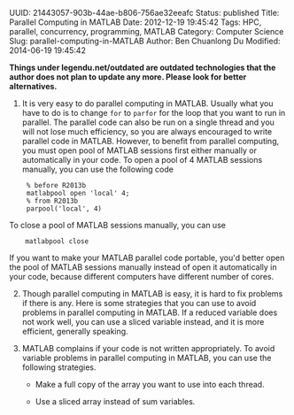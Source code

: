 UUID: 21443057-903b-44ae-b806-756ae32eeafc
Status: published
Title: Parallel Computing in MATLAB
Date: 2012-12-19 19:45:42
Tags: HPC, parallel, concurrency, programming, MATLAB
Category: Computer Science
Slug: parallel-computing-in-MATLAB
Author: Ben Chuanlong Du
Modified: 2014-06-19 19:45:42

**Things under legendu.net/outdated are outdated technologies that the author does not plan to update any more. Please look for better alternatives.**


1. It is very easy to do parallel computing in MATLAB. 
Usually what you have to do is to change `for` to `parfor` 
for the loop that you want to run in parallel. 
The parallel code can also be run on a single thread and you will not lose much efficiency, 
so you are always encouraged to write parallel code in MATLAB. 
However, to benefit from parallel computing, 
you must open pool of MATLAB sessions first either manually or automatically in your code. 
To open a pool of 4 MATLAB sessions manually, 
you can use the following code

        % before R2013b
        matlabpool open 'local' 4; 
        % from R2013b
        parpool('local', 4)

To close a pool of MATLAB sessions manually, 
you can use

        matlabpool close

If you want to make your MATLAB parallel code portable, 
you'd better open the pool of MATLAB sessions manually 
instead of open it automatically in your code, 
because different computers have different number of cores.

2. Though parallel computing in MATLAB is easy, 
it is hard to fix problems if there is any. 
Here is some strategies that you can use 
to avoid problems in parallel computing in MATLAB. 
If a reduced variable does not work well, 
you can use a sliced variable instead, 
and it is more efficient, generally speaking.

3. MATLAB complains if your code is not written appropriately. 
To avoid variable problems in parallel computing in MATLAB, 
you can use the following strategies.

    - Make a full copy of the array you want to use into each thread.

    - Use a sliced array instead of sum variables.

